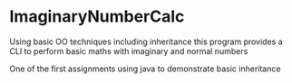 # ImaginaryNumberCalc
Using basic OO techniques including inheritance this program provides a CLI to perform basic maths with imaginary and normal numbers

One of the first assignments using java to demonstrate basic inheritance
